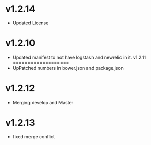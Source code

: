 v1.2.14
===================
* Updated License

v1.2.10
===================
* Updated manifest to not have logstash and newrelic in it.
v1.2.11
===================
* UpPatched numbers in bower.json and package.json

v1.2.12
===================
* Merging develop and Master

v1.2.13
===================
* fixed merge conflict
